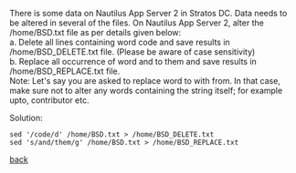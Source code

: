 There is some data on Nautilus App Server 2 in Stratos DC. Data needs to be altered in several of the files. On Nautilus App Server 2, alter the /home/BSD.txt file as per details given below:  
a. Delete all lines containing word code and save results in /home/BSD_DELETE.txt file. (Please be aware of case sensitivity)  
b. Replace all occurrence of word and to them and save results in /home/BSD_REPLACE.txt file.  
Note: Let's say you are asked to replace word to with from. In that case, make sure not to alter any words containing the string itself; for example upto, contributor etc.  

Solution:
```
sed '/code/d' /home/BSD.txt > /home/BSD_DELETE.txt
sed 's/and/them/g' /home/BSD.txt > /home/BSD_REPLACE.txt
```

[back](https://github.com/MederD/Kodekloud-Engineer-Tasks)  
